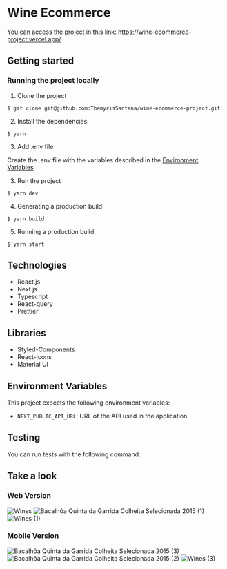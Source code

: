 # Wine Ecommerce

You can access the project in this link: https://wine-ecommerce-project.vercel.app/

## Getting started

### Running the project locally

1. Clone the project

```shell
$ git clone git@github.com:ThamyrisSantana/wine-ecommerce-project.git
```

2. Install the dependencies:

```shell
$ yarn
```

3. Add .env file

Create the .env file with the variables described in the [Environment Variables](#environment-variables)

3. Run the project

```shell
$ yarn dev
```

4. Generating a production build

```shell
$ yarn build
```

5. Running a production build

```shell
$ yarn start
```

## Technologies

- React.js
- Next.js
- Typescript
- React-query
- Prettier

## Libraries

- Styled-Components
- React-icons
- Material UI

## Environment Variables

This project expects the following environment variables:

- `NEXT_PUBLIC_API_URL`: URL of the API used in the application

## Testing

You can run tests with the following command:

## Take a look

### Web Version

![Wines](https://user-images.githubusercontent.com/73114457/148316182-09e731f0-e193-4552-b27e-e87d31bde4dd.png)
![Bacalhôa Quinta da Garrida Colheita Selecionada 2015 (1)](https://user-images.githubusercontent.com/73114457/148316189-896ca94e-8406-44b2-9684-91ffd1ab2805.png)
![Wines (1)](https://user-images.githubusercontent.com/73114457/148316198-30133d2a-268d-4555-84b2-351464d2057b.png)

### Mobile Version

![Bacalhôa Quinta da Garrida Colheita Selecionada 2015 (3)](https://user-images.githubusercontent.com/73114457/148317158-464e47a5-1b43-45df-8668-36d16d74fda2.png)
![Bacalhôa Quinta da Garrida Colheita Selecionada 2015 (2)](https://user-images.githubusercontent.com/73114457/148317172-4f2cbb6d-2dbf-4418-bd17-e51c3c3130a2.png)
![Wines (3)](https://user-images.githubusercontent.com/73114457/148317183-fcd1e2d5-7119-4b85-942f-0845be1e32cc.png)
